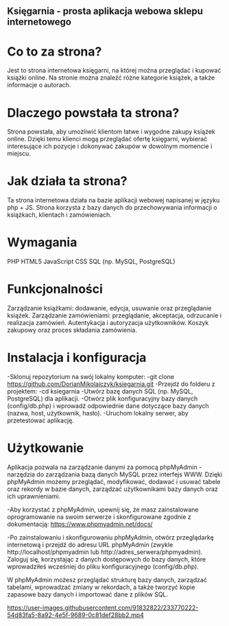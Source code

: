 ## Księgarnia - prosta aplikacja webowa sklepu internetowego

# Co to za strona?
 
Jest to strona internetowa księgarni, na której można przeglądać i kupować książki online. Na stronie można znaleźć różne kategorie książek, a także informacje o autorach.

# Dlaczego powstała ta strona?
 
Strona powstała, aby umożliwić klientom łatwe i wygodne zakupy książek online. Dzięki temu klienci mogą przeglądać ofertę księgarni, wybierać interesujące ich pozycje i dokonywać zakupów w dowolnym momencie i miejscu.

# Jak działa ta strona?
 
Ta strona internetowa działa na bazie aplikacji webowej napisanej w języku php + JS. Strona korzysta z bazy danych do przechowywania informacji o książkach, klientach i zamówieniach.

# Wymagania
PHP
HTML5
JavaScript
CSS
SQL (np. MySQL, PostgreSQL)

# Funkcjonalności
Zarządzanie książkami: dodawanie, edycja, usuwanie oraz przeglądanie książek.
Zarządzanie zamówieniami: przeglądanie, akceptacja, odrzucanie i realizacja zamówień.
Autentykacja i autoryzacja użytkowników.
Koszyk zakupowy oraz proces składania zamówienia.

# Instalacja i konfiguracja
-Sklonuj repozytorium na swój lokalny komputer:
-git clone https://github.com/DorianMikolajczyk/ksiegarnia.git
-Przejdź do folderu z projektem:
-cd ksiegarnia
-Utwórz bazę danych SQL (np. MySQL, PostgreSQL) dla aplikacji.
-Otwórz plik konfiguracyjny bazy danych (config/db.php) i wprowadź odpowiednie dane dotyczące bazy danych (nazwa, host, użytkownik, hasło).
-Uruchom lokalny serwer, aby przetestować aplikację.

# Użytkowanie
Aplikacja pozwala na zarządzanie danymi za pomocą phpMyAdmin - narzędzia do zarządzania bazą danych MySQL przez interfejs WWW. Dzięki phpMyAdmin możemy przeglądać, modyfikować, dodawać i usuwać tabele oraz rekordy w bazie danych, zarządzać użytkownikami bazy danych oraz ich uprawnieniami.

-Aby korzystać z phpMyAdmin, upewnij się, że masz zainstalowane oprogramowanie na swoim serwerze i skonfigurowane zgodnie z dokumentacją: https://www.phpmyadmin.net/docs/

-Po zainstalowaniu i skonfigurowaniu phpMyAdmin, otwórz przeglądarkę internetową i przejdź do adresu URL phpMyAdmin (zwykle http://localhost/phpmyadmin lub http://adres_serwera/phpmyadmin). Zaloguj się, korzystając z danych dostępowych do bazy danych, które wprowadziłeś wcześniej do pliku konfiguracyjnego (config/db.php).

W phpMyAdmin możesz przeglądać strukturę bazy danych, zarządzać tabelami, wprowadzać zmiany w rekordach, a także tworzyć kopie zapasowe bazy danych i importować dane z plików SQL.

https://user-images.githubusercontent.com/91832822/233770222-54d83fa5-8a92-4e5f-9689-0c81def28bb2.mp4
